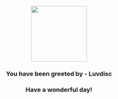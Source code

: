 <p align="center">
    <img src="https://raw.githubusercontent.com/PokeAPI/sprites/master/sprites/pokemon/370.png" width="150" height="150">
</p>
<h3 align="center">You have been greeted by - <b>Luvdisc</b></h3>
<h3 align="center">Have a wonderful day!</h3>

